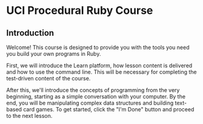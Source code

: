 # UCI Procedural Ruby Course

## Introduction

Welcome! This course is designed to provide you with the tools you need you
build your own programs in Ruby.

First, we will introduce the Learn platform, how lesson content is delivered and
how to use the command line. This will be necessary for completing the
test-driven content of the course.

After this, we'll introduce the concepts of programming from the very beginning,
starting as a simple conversation with your computer. By the end, you will be
manipulating complex data structures and building text-based card games. To get
started, click the "I'm Done" button and proceed to the next lesson.
